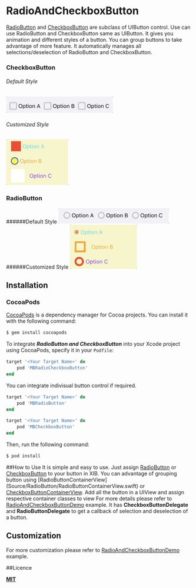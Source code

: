 # RadioAndCheckboxButton
[RadioButton](Source/RadioButton/RadioButton.swift) and [CheckboxButton](Source/CheckboxButton/CheckboxButton.swift) are subclass of UIButton control. Use can use RadioButton and CheckboxButton same as UIButton. It gives you animation and different styles of a button. You can group buttons to take advantage of more feature. It automatically manages all selections/deselection of RadioButton and CheckboxButton.

### CheckboxButton
###### Default Style
![](Images/Checkbox1.gif)
###### Customized Style
![](Images/Checkbox2.gif)

### RadioButton
######Default Style
![](Images/Radio1.gif)
######Customized Style
![](Images/Radio2.gif)

## Installation

### CocoaPods

[CocoaPods](http://cocoapods.org) is a dependency manager for Cocoa projects. You can install it with the following command:

```bash
$ gem install cocoapods
```

To integrate ***RadioButton and CheckboxButton*** into your Xcode project using CocoaPods, specify it in your `Podfile`:

```ruby
target '<Your Target Name>' do
    pod 'MBRadioCheckboxButton'
end
```

You can integrate indivisual button control if required.

```ruby
target '<Your Target Name>' do
    pod 'MBRadioButton'
end
```
```ruby
target '<Your Target Name>' do
    pod 'MBCheckboxButton'
end
```

Then, run the following command:

```bash
$ pod install
```

##How to Use
It is simple and easy to use. Just assign [RadioButton](Source/RadioButton/RadioButton.swift) or [CheckboxButton](Source/CheckboxButton/CheckboxButton.swift) to your button in XIB. You can advantage of grouping button using [RadioButtonContainerView] (Source/RadioButton/RadioButtonContainerView.swift) or [CheckboxButtonContainerView](Source/CheckboxButton/CheckboxButtonContainerView.swift). Add all the button in a UIView and assign respective container classes to view For more details please refer to [RadioAndCheckboxButtonDemo](./) example. It has **CheckboxButtonDelegate** and **RadioButtonDelegate** to get a callback of selection and deselection of a button.

## Customization
For more customization please refer to [RadioAndCheckboxButtonDemo](./) example.

##Licence

**[MIT](LICENSE)**
